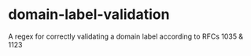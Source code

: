 domain-label-validation
=======================

A regex for correctly validating a domain label according to RFCs 1035 &amp; 1123
